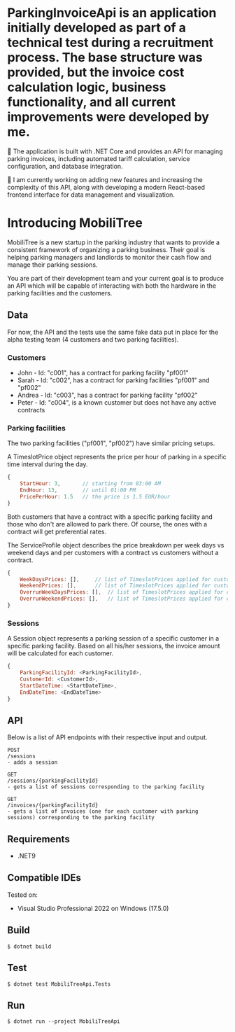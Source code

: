 # ParkingInvoiceApi is an application initially developed as part of a technical test during a recruitment process. The base structure was provided, but the invoice cost calculation logic, business functionality, and all current improvements were developed by me.

🔧 The application is built with .NET Core and provides an API for managing parking invoices, including automated tariff calculation, service configuration, and database integration.

🚀 I am currently working on adding new features and increasing the complexity of this API, along with developing a modern React-based frontend interface for data management and visualization.


# Introducing MobiliTree

MobiliTree is a new startup in the parking industry that wants to provide a consistent framework of organizing a parking business. 
Their goal is helping parking managers and landlords to monitor their cash flow and manage their parking sessions.

You are part of their development team and your current goal is to produce an API which will be capable of interacting with both the hardware in the parking facilities and the customers.

## Data
For now, the API and the tests use the same fake data put in place for the alpha testing team (4 customers and two parking facilities).

### Customers
- John - Id: "c001", has a contract for parking facility "pf001"
- Sarah - Id: "c002", has a contract for parking facilities "pf001" and "pf002"
- Andrea - Id: "c003", has a contract for parking facility "pf002"
- Peter - Id: "c004", is a known customer but does not have any active contracts

### Parking facilities
The two parking facilities ("pf001", "pf002") have similar pricing setups. 

A TimeslotPrice object represents the price per hour of parking in a specific time interval during the day.
```javascript
{
	StartHour: 3,		// starting from 03:00 AM 
	EndHour: 13,		// until 01:00 PM
	PricePerHour: 1.5	// the price is 1.5 EUR/hour
}
```

Both customers that have a contract with a specific parking facility and those who don't are allowed to park there. Of course, the ones with a contract will get preferential rates.

The ServiceProfile object describes the price breakdown per week days vs weekend days and per customers with a contract vs customers without a contract.

```javascript
{
	WeekDaysPrices: [],		// list of TimeslotPrices applied for customers with active contracts during week days
	WeekendPrices: [],		// list of TimeslotPrices applied for customers with active contracts during weekend days	
	OverrunWeekDaysPrices: [],	// list of TimeslotPrices applied for customers without active contracts during week days	
	OverrunWeekendPrices: [],	// list of TimeslotPrices applied for customers without active contracts during week days
}
```
### Sessions
A Session object represents a parking session of a specific customer in a specific parking facility. Based on all his/her sessions, the invoice amount will be calculated for each customer.

```javascript
{
    ParkingFacilityId: <ParkingFacilityId>,
    CustomerId: <CustomerId>,
    StartDateTime: <StartDateTime>,
    EndDateTime: <EndDateTime>
}
```

## API

Below is a list of API endpoints with their respective input and output.

```
POST
/sessions
- adds a session

GET
/sessions/{parkingFacilityId}
- gets a list of sessions corresponding to the parking facility

GET
/invoices/{parkingFacilityId}
- gets a list of invoices (one for each customer with parking sessions) corresponding to the parking facility

```

## Requirements

 - .NET9

## Compatible IDEs

Tested on:
- Visual Studio Professional 2022 on Windows (17.5.0)

## Build

```console
$ dotnet build
```

## Test

```console
$ dotnet test MobiliTreeApi.Tests
```

## Run

```console
$ dotnet run --project MobiliTreeApi
```

